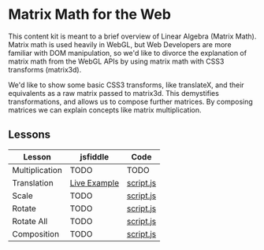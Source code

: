 # Matrix Math for the Web
This content kit is meant to a brief overview of Linear Algebra (Matrix Math).
Matrix math is used heavily in WebGL, but Web Developers are more familiar with
DOM manipulation, so we'd like to divorce the explanation of matrix math from
the WebGL APIs by using matrix math with CSS3 transforms (matrix3d).

We'd like to show some basic CSS3 transforms, like translateX, and their
equivalents as a raw matrix passed to matrix3d.  This demystifies
transformations, and allows us to compose further matrices.  By composing
matrices we can explain concepts like matrix multiplication.

## Lessons

Lesson | jsfiddle | Code
------ | -------- | ----
Multiplication | TODO | TODO
Translation | [Live Example](https://jsfiddle.net/tatumcreative/g24mgw6y/1/) | [script.js](lessons/02-translation)
Scale | TODO | [script.js](lessons/03-scale)
Rotate | TODO | [script.js](lessons/04-rotate)
Rotate All | TODO | [script.js](lessons/05-rotate-all)
Composition | TODO | [script.js](lessons/06-composition)